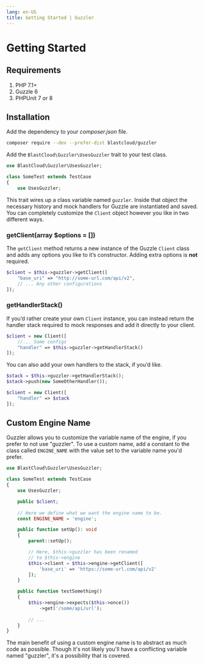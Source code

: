 ```yaml
---
lang: en-US
title: Getting Started | Guzzler
---
```


# Getting Started

## Requirements

1. PHP 7.1+
2. Guzzle 6
3. PHPUnit 7 or 8

## Installation

Add the dependency to your *composer.json* file.

```bash
composer require --dev --prefer-dist blastcloud/guzzler
```

Add the `BlastCloud\Guzzler\UsesGuzzler` trait to your test class.

```php
use BlastCloud\Guzzler\UsesGuzzler;

class SomeTest extends TestCase
{
    use UsesGuzzler;
```

This trait wires up a class variable named `guzzler`. Inside that object the necessary history and mock handlers for Guzzle are instantiated and saved. You can completely customize the `Client` object however you like in two different ways.

### getClient(array $options = [])

The `getClient` method returns a new instance of the Guzzle `Client` class and adds any options you like to it’s constructor. Adding extra options is **not** required.

```php
$client = $this->guzzler->getClient([
    "base_uri" => "http://some-url.com/api/v2",
    // ... Any other configurations
]);
```

### getHandlerStack()

If you’d rather create your own `Client` instance, you can instead return the handler stack required to mock responses and add it directly to your client.

```php
$client = new Client([
    //... Some configs
    "handler" => $this->guzzler->getHandlerStack()
]);
```

You can also add your own handlers to the stack, if you’d like.

```php
$stack = $this->guzzler->getHandlerStack();
$stack->push(new SomeOtherHandler());

$client = new Client([
    "handler" => $stack
]);
```

## Custom Engine Name

Guzzler allows you to customize the variable name of the engine, if you prefer to not use "guzzler". To use a custom name, add a constant to the class called `ENGINE_NAME` with the value set to the variable name you'd prefer.

```php
use BlastCloud\Guzzler\UsesGuzzler;

class SomeTest extends TestCase
{
    use UsesGuzzler;

    public $client;
    
    // Here we define what we want the engine name to be.
    const ENGINE_NAME = 'engine';

    public function setUp(): void
    {
        parent::setUp();

        // Here, $this->guzzler has been renamed
        // to $this->engine
        $this->client = $this->engine->getClient([
            'base_uri' => 'https://some-url.com/api/v2'
        ]);
    }

    public function testSomething()
    {
        $this->engine->expects($this->once())
            ->get('/some/api/url');
        
        // ...
    }
}
```

The main benefit of using a custom engine name is to abstract as much code as possible. Though it's not likely you'll have a conflicting variable named "guzzler", it's a possibility that is covered.